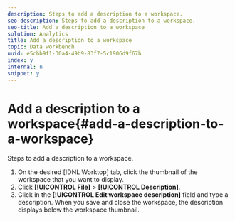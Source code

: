 ```yaml
---
description: Steps to add a description to a workspace.
seo-description: Steps to add a description to a workspace.
seo-title: Add a description to a workspace
solution: Analytics
title: Add a description to a workspace
topic: Data workbench
uuid: e5cbb9f1-30a4-49b9-83f7-5c1906d9f67b
index: y
internal: n
snippet: y
---
```


# Add a description to a workspace{#add-a-description-to-a-workspace}

Steps to add a description to a workspace.

1. On the desired [!DNL Worktop] tab, click the thumbnail of the workspace that you want to display.
1. Click **[!UICONTROL File]** > **[!UICONTROL Description]**.
1. Click in the **[!UICONTROL Edit workspace description]** field and type a description.
When you save and close the workspace, the description displays below the workspace thumbnail. 